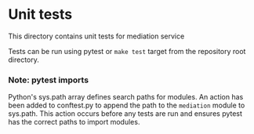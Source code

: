 # Unit tests
This directory contains unit tests for mediation service

Tests can be run using pytest or `make test` target from the repository root directory.

### Note: pytest imports
Python's sys.path array defines search paths for modules.
An action has been added to conftest.py to append the path to the `mediation` module to sys.path. This action occurs before any tests are run and ensures pytest has the correct paths to import modules.